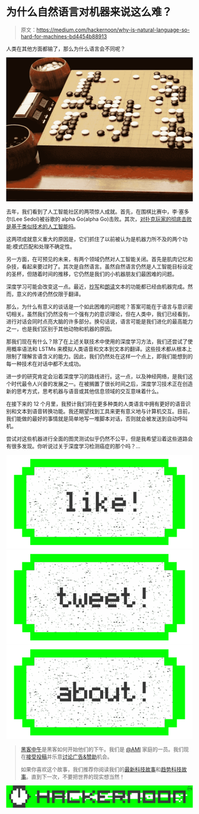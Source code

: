 # 为什么自然语言对机器来说这么难？

> 原文：<https://medium.com/hackernoon/why-is-natural-language-so-hard-for-machines-bd4454b88913>

人类在其他方面都输了，那么为什么语言会不同呢？

![](img/580694e5a0d968cbc3a73b0d7eac63bc.png)

去年，我们看到了人工智能社区的两项惊人成就。首先，在围棋比赛中，李·塞多尔(Lee Sedol)被谷歌的 alpha Go(alpha Go)击败。其次，[对扑克玩家的彻底击败是基于类似技术的人工智能吗](http://www.sciencemag.org/news/2017/03/artificial-intelligence-goes-deep-beat-humans-poker)。

这两项成就意义重大的原因是，它们抓住了以前被认为是机器力所不及的两个功能:模式匹配和处理不确定性。

另一方面，在可预见的未来，有两个领域仍然对人工智能关闭。首先是肌肉记忆和杂技，看起来要过时了。其次是自然语言。虽然自然语言仍然是人工智能目标设定的圣杯，但随着时间的推移，它仍然是我们的小机器朋友们最困难的问题。

深度学习可能会改变这一点。最近，[抄写](https://www.fastcompany.com/3050751/googles-new-voice-transcription-tool-simplifies-taking-notes)和[朗读](http://research.baidu.com/deep-voice-production-quality-text-speech-system-constructed-entirely-deep-neural-networks/)文本的功能都已经由机器完成。然而，意义的传递仍然仅限于翻译。

那么，为什么有意义的谈话是一个如此困难的问题呢？答案可能在于语言与意识密切相关。虽然我们仍然没有一个强有力的意识理论，但在人类中，我们已经看到，进行对话会同时点亮大脑的许多部分。换句话说，语言可能是我们进化的最高能力之一，也是我们区别于其他动物和机器的原因。

那我们现在有什么？除了在上述关联技术中使用的深度学习方法，我们还尝试了使用概率语法和 LSTMs 来模拟人类语音和文本到文本的翻译。这些技术都从根本上限制了理解言语含义的能力。因此，我们仍然处在这样一个点上，即我们能想到的每一种技术在对话中都不太成功。

进一步的研究肯定会沿着深度学习的路线进行。这一点，以及神经网络，是我们这个时代最令人兴奋的发展之一。在被搁置了很长时间之后，深度学习技术正在创造新的思考方式，思考机器与语音或其他信息领域的交互意味着什么。

在接下来的 12 个月里，我预计我们将在更多种类的人类语言中拥有更好的语音识别和文本到语音转换功能。我还期望找到工具来更有意义地与计算机交互。目前，我们能做的最好的事情就是简单地写一堆脚本对话，否则就会被发送到自动呼叫机。

尝试对这些机器进行全面的图灵测试似乎仍然不公平，但是我希望沿着这些道路会有很多发现。你听说过关于深度学习检测癌症的那个吗？…

[![](img/50ef4044ecd4e250b5d50f368b775d38.png)](http://bit.ly/HackernoonFB)[![](img/979d9a46439d5aebbdcdca574e21dc81.png)](https://goo.gl/k7XYbx)[![](img/2930ba6bd2c12218fdbbf7e02c8746ff.png)](https://goo.gl/4ofytp)

> [黑客中午](http://bit.ly/Hackernoon)是黑客如何开始他们的下午。我们是 [@AMI](http://bit.ly/atAMIatAMI) 家庭的一员。我们现在[接受投稿](http://bit.ly/hackernoonsubmission)并乐意[讨论广告&赞助](mailto:partners@amipublications.com)机会。
> 
> 如果你喜欢这个故事，我们推荐你阅读我们的[最新科技故事](http://bit.ly/hackernoonlatestt)和[趋势科技故事](https://hackernoon.com/trending)。直到下一次，不要把世界的现实想当然！

![](img/be0ca55ba73a573dce11effb2ee80d56.png)